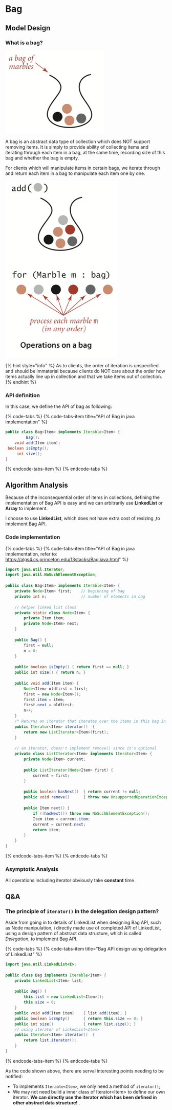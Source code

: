 # Bag

## Model Design

### What is a bag?



![Abstract data structure example: Bag, a collection of marbles](../.gitbook/assets/image%20%289%29.png)

A bag is an abstract data type of collection which does NOT support removing items. It is simply to provide ability of collecting items and iterating through each item in a bag, at the same time, recording size of this bag and whether the bag is empty.

For clients which will manipulate items in certain bags, we iterate through and return each item in a bag to manipulate each item one by one.  


![Manipulating items example: using iterator to reach each item](../.gitbook/assets/image%20%2826%29.png)

{% hint style="info" %}
As to clients, the order of iteration is unspecified and should be immaterial because clients do NOT care about the order how items actually line up in collection and that we take items out of collection.
{% endhint %}

### API definition

In this case, we define the API of bag as following:

{% code-tabs %}
{% code-tabs-item title="API of Bag in java implementation" %}
```java
public class Bag<Item> implements Iterable<Item> {
         Bag();
    void add(Item item);
 boolean isEmpty();
     int size();
}
```
{% endcode-tabs-item %}
{% endcode-tabs %}

## Algorithm Analysis

Because of the inconsequential order of items in collections, defining the implementation of Bag API is easy and  we can arbitrarily use  **LinkedList** or **Array** to implement.

I choose to use **LinkedList**, which does not have extra cost of resizing ,to implement Bag API.

### Code implementation

{% code-tabs %}
{% code-tabs-item title="API of Bag in java implementation, refer to: https://algs4.cs.princeton.edu/13stacks/Bag.java.html" %}
```java
import java.util.Iterator;
import java.util.NoSuchElementException;

public class Bag<Item> implements Iterable<Item> {
    private Node<Item> first;    // beginning of bag
    private int n;               // number of elements in bag

    // helper linked list class
    private static class Node<Item> {
        private Item item;
        private Node<Item> next;
    }

    public Bag() {
        first = null;
        n = 0;
    }
    
    public boolean isEmpty() { return first == null; }
    public int size() { return n; }
    
    public void add(Item item) {
        Node<Item> oldfirst = first;
        first = new Node<Item>();
        first.item = item;
        first.next = oldfirst;
        n++;
    }
    /* Returns an iterator that iterates over the items in this bag in arbitrary order. */
    public Iterator<Item> iterator()  {
        return new ListIterator<Item>(first);  
    }

    // an iterator, doesn't implement remove() since it's optional
    private class ListIterator<Item> implements Iterator<Item> {
        private Node<Item> current;

        public ListIterator(Node<Item> first) {
            current = first;
        }

        public boolean hasNext()  { return current != null;                     }
        public void remove()      { throw new UnsupportedOperationException();  }

        public Item next() {
            if (!hasNext()) throw new NoSuchElementException();
            Item item = current.item;
            current = current.next; 
            return item;
        }
    }
}
```
{% endcode-tabs-item %}
{% endcode-tabs %}

### Asymptotic Analysis

All operations including iterator obviously take **constant** time .

## Q&A

### The principle of `iterator()` in the delegation design pattern?

Aside from going in to details of LinkedList when designing Bag API, such as Node manipulation, i directly made use of completed API of LinkedList, using a design pattern of abstract data structure, which is called _Delegation_, to implement Bag API.

{% code-tabs %}
{% code-tabs-item title="Bag API design using delegation of LinkedList" %}
```java
import java.util.LinkedList<E>;
​
public class Bag implements Iterable<Item> {
    private LinkedList<Item> list;
    
    public Bag() {
        this.list = new LinkedList<Item>();
        this.size = 0;
    }
    public void add(Item item)    { list.add(item); } 
    public boolean isEmpty()      { return this.size == 0; }  
    public int size()             { return list.size(); } 
    // using iterator of LinkedList<Item>
    public Iterator<Item> iterator()  {
        return list.iterator();
    }          
}
```
{% endcode-tabs-item %}
{% endcode-tabs %}

 As the code shown above, there are serval interesting points needing to be notified:

* To implements `Iterable<Item>`, we only need a method of `iterator()`;
* We may not need build a inner class of Iterator&lt;Item&gt;  to define our own iterator. **We can directly use the iterator which has been defined in other abstract data structure!** .

